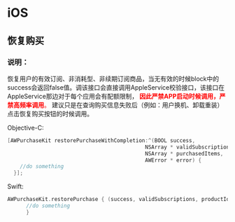 # iOS

## 恢复购买
### 说明：
恢复用户的有效订阅、非消耗型、非续期订阅商品，当无有效的时候block中的success会返回false值。调该接口会直接调用AppleService校验接口，该接口在AppleService那边对于每个应用会有配额限制，<font color="red"> **因此严禁APP启动时候调用，严禁高频率调用**。</font>  建议只是在查询购买信息失败后（例如：用户换机、卸载重装）点击恢复购买按钮的时候调用。

Objective-C:

```Objective-C
[AWPurchaseKit restorePurchaseWithCompletion:^(BOOL success, 
                                            NSArray * validSubscriptions, 
                                            NSArray * purchasedItems, 
                                            AWError * error) {
    //do something
  }];
```

Swift:

```Swift
AWPurchaseKit.restorePurchase { (success, validSubscriptions, productIds, error) in
      //do something
      }
```
